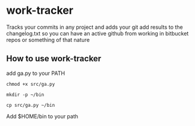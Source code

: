 # work-tracker
Tracks your commits in any project and adds your git add results to the changelog.txt so you can have an active github from working in bitbucket repos or something of that nature

## How to use work-tracker
add ga.py to your PATH

`chmod +x src/ga.py`

`mkdir -p ~/bin`

`cp src/ga.py ~/bin`

Add $HOME/bin to your path

